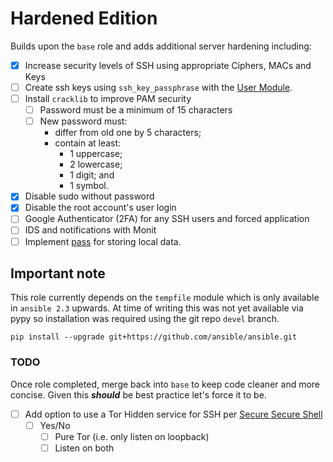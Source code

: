 # Hardened Edition
Builds upon the `base` role and adds additional server hardening including:

* [x] Increase security levels of SSH using appropriate Ciphers, MACs and Keys
* [ ] Create ssh keys using `ssh_key_passphrase` with the
    [User Module](http://docs.ansible.com/ansible/user_module.html).
* [ ] Install `cracklib` to improve PAM security
    * [ ] Password must be a minimum of 15 characters
    * [ ] New password must:
        * differ from old one by 5 characters;
        * contain at least:
            * 1 uppercase;
            * 2 lowercase;
            * 1 digit; and
            * 1 symbol.
* [x] Disable sudo without password
* [x] Disable the root account's user login
* [ ] Google Authenticator (2FA) for any SSH users and forced application
* [ ] IDS and notifications with Monit
* [ ] Implement [pass](https://www.passwordstore.org) for storing local data.

## Important note
This role currently depends on the `tempfile` module which is only available
in `ansible 2.3` upwards. At time of writing this was not yet available via
pypy so installation was required using the git repo `devel` branch.
```
pip install --upgrade git+https://github.com/ansible/ansible.git
```

### TODO
Once role completed, merge back into `base` to keep code cleaner and more
concise. Given this ***should*** be best practice let's force it to be.

* [ ] Add option to use a Tor Hidden service for SSH per
    [Secure Secure Shell](https://stribika.github.io/2015/01/04/secure-secure-shell.html)
    * [ ] Yes/No
        * [ ] Pure Tor (i.e. only listen on loopback)
        * [ ] Listen on both
